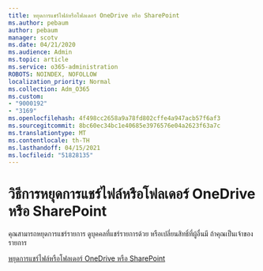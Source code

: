 ```yaml
---
title: หยุดการแชร์ไฟล์หรือโฟลเดอร์ OneDrive หรือ SharePoint
ms.author: pebaum
author: pebaum
manager: scotv
ms.date: 04/21/2020
ms.audience: Admin
ms.topic: article
ms.service: o365-administration
ROBOTS: NOINDEX, NOFOLLOW
localization_priority: Normal
ms.collection: Adm_O365
ms.custom:
- "9000192"
- "3169"
ms.openlocfilehash: 4f498cc2658a9a78fd802cffe4a947acb57f6af3
ms.sourcegitcommit: 8bc60ec34bc1e40685e3976576e04a2623f63a7c
ms.translationtype: MT
ms.contentlocale: th-TH
ms.lasthandoff: 04/15/2021
ms.locfileid: "51828135"
---
```

# <a name="how-to-stop-sharing-onedrive-or-sharepoint-files-or-folders"></a>วิธีการหยุดการแชร์ไฟล์หรือโฟลเดอร์ OneDrive หรือ SharePoint

คุณสามารถหยุดการแชร์รายการ ดูบุคคลที่แชร์รายการด้วย หรือเปลี่ยนสิทธิ์ที่ผู้อื่นมี ถ้าคุณเป็นเจ้าของรายการ

[หยุดการแชร์ไฟล์หรือโฟลเดอร์ OneDrive หรือ SharePoint](https://support.office.com/article/stop-sharing-onedrive-or-sharepoint-files-or-folders-or-change-permissions-0a36470f-d7fe-40a0-bd74-0ac6c1e13323)